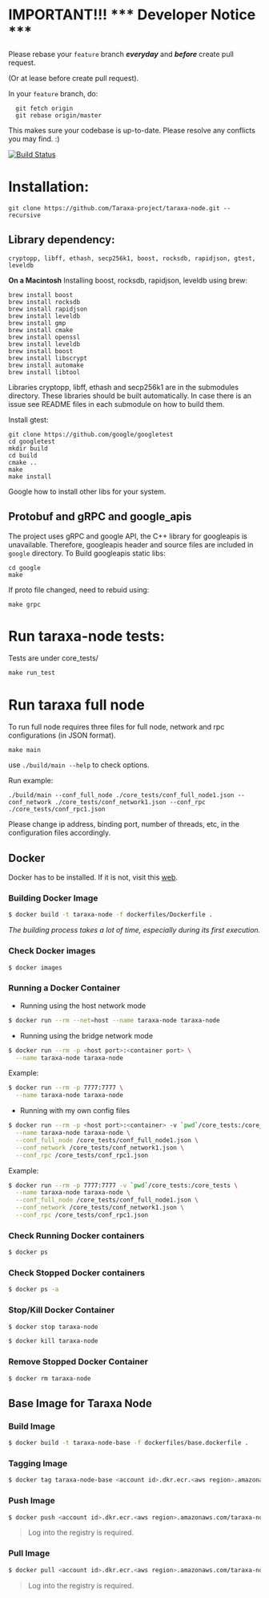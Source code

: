 # IMPORTANT!!!   *** Developer Notice ***
Please rebase your `feature` branch **_everyday_** and **_before_** create pull request.

(Or at lease before create pull request). 

In your `feature` branch, do:
```
  git fetch origin
  git rebase origin/master
```
This makes sure your codebase is up-to-date. 
Please resolve any conflicts you may find.  :)

[![Build Status](https://api.travis-ci.com/Taraxa-project/taraxa-node.svg?token=uj8tJYwJxx7PyPVNRSWp&branch=master)]([https://travis-ci.org/Taraxa-project/taraxa-node](https://travis-ci.com/Taraxa-project/taraxa-node))

# Installation:
```
git clone https://github.com/Taraxa-project/taraxa-node.git --recursive
```

## Library dependency:

```
cryptopp, libff, ethash, secp256k1, boost, rocksdb, rapidjson, gtest, leveldb
```

**On a Macintosh** Installing boost, rocksdb, rapidjson, leveldb using brew:
```
brew install boost
brew install rocksdb
brew install rapidjson
brew install leveldb
brew install gmp
brew install cmake
brew install openssl
brew install leveldb
brew install boost
brew install libscrypt
brew install automake
brew install libtool
```

Libraries cryptopp, libff, ethash and secp256k1 are in the submodules directory. These libraries should be built automatically. In case there is an issue see README files in each submodule on how to build them.

Install gtest:
```
git clone https://github.com/google/googletest
cd googletest
mkdir build
cd build
cmake ..
make
make install
```

Google how to install other libs for your system.

## Protobuf and gRPC and google_apis
The project uses gRPC and google API, the C++ library for googleapis is unavailable. 
Therefore, googleapis header and source files are included in `google` directory.
To Build googleapis static libs:
```
cd google
make
```
If proto file changed, need to rebuid using: 

`make grpc`

# Run taraxa-node tests:
Tests are under core_tests/
```
make run_test
```
# Run taraxa full node
To run full node requires three files for full node, network and rpc configurations (in JSON format). 

```
make main
```
use `./build/main --help` to check options.

Run example:
```
./build/main --conf_full_node ./core_tests/conf_full_node1.json --conf_network ./core_tests/conf_network1.json --conf_rpc ./core_tests/conf_rpc1.json
```
Please change ip address, binding port, number of threads, etc, in the configuration files accordingly.

## Docker

Docker has to be installed. If it is not, visit this [web](https://docs.docker.com/install/).

### Building Docker Image

```bash
$ docker build -t taraxa-node -f dockerfiles/Dockerfile .
```

*The building process takes a lot of time, especially during its first execution.*

### Check Docker images

```bash
$ docker images
```

### Running a Docker Container

* Running using the host network mode

```bash
$ docker run --rm --net=host --name taraxa-node taraxa-node
```

* Running using the bridge network mode

```bash
$ docker run --rm -p <host port>:<container port> \
  --name taraxa-node taraxa-node
```

Example:

```bash
$ docker run --rm -p 7777:7777 \
  --name taraxa-node taraxa-node
```

* Running with my own config files

```bash
$ docker run --rm -p <host port>:<container> -v `pwd`/core_tests:/core_tests \
  --name taraxa-node taraxa-node \
  --conf_full_node /core_tests/conf_full_node1.json \
  --conf_network /core_tests/conf_network1.json \
  --conf_rpc /core_tests/conf_rpc1.json
```

Example:

```bash
$ docker run --rm -p 7777:7777 -v `pwd`/core_tests:/core_tests \
  --name taraxa-node taraxa-node \
  --conf_full_node /core_tests/conf_full_node1.json \
  --conf_network /core_tests/conf_network1.json \
  --conf_rpc /core_tests/conf_rpc1.json
```

### Check Running Docker containers

```bash
$ docker ps
```

### Check Stopped Docker containers

```bash
$ docker ps -a
```

### Stop/Kill Docker Container

```bash 
$ docker stop taraxa-node
```

```bash 
$ docker kill taraxa-node
```

### Remove Stopped Docker Container

```bash 
$ docker rm taraxa-node
```

## Base Image for Taraxa Node

### Build Image

```bash
$ docker build -t taraxa-node-base -f dockerfiles/base.dockerfile .
```

### Tagging Image
```bash
$ docker tag taraxa-node-base <account id>.dkr.ecr.<aws region>.amazonaws.com/taraxa-node-base
```

### Push Image

```bash
$ docker push <account id>.dkr.ecr.<aws region>.amazonaws.com/taraxa-node-base
```

> Log into the registry is required.

### Pull Image

```bash
$ docker pull <account id>.dkr.ecr.<aws region>.amazonaws.com/taraxa-node-base
```

> Log into the registry is required.